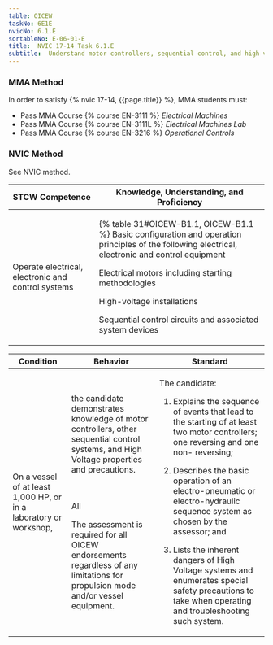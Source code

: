```yaml
---
table: OICEW
taskNo: 6E1E
nvicNo: 6.1.E 
sortableNo: E-06-01-E
title:  NVIC 17-14 Task 6.1.E
subtitle:  Understand motor controllers, sequential control, and high voltage
---
```



### MMA Method

In order to satisfy  {% nvic 17-14, {{page.title}}  %}, MMA students must:

* Pass MMA Course {% course EN-3111 %}  *Electrical Machines*
* Pass MMA Course {% course EN-3111L %}  *Electrical Machines Lab*
* Pass MMA Course {% course EN-3216 %}  *Operational Controls*


### NVIC Method

<a onclick="togglevisibility('nvic_methods')" >See NVIC method.</a>

<div id='nvic_methods' class='hide'>

<table>
<thead>
<tr>
<th class='forty'> STCW Competence </th>
<th class='sixty'> Knowledge, Understanding, and Proficiency </th>
</tr>
</thead>




<tbody>
<tr><td markdown='1'>

Operate electrical, electronic and control systems

</td><td markdown='1'>

{% table 31#OICEW-B1.1, OICEW-B1.1 %} Basic configuration and operation principles of the following electrical, electronic and control equipment 

Electrical motors including starting methodologies 

High-voltage installations 

Sequential control circuits and associated system devices

</td></tr>


</tbody>
</table>


<table>
<thead>
<tr><th class='twenty'>  Condition </th><th class='twenty'> Behavior </th><th  class='sixty'>Standard </th></tr>
</thead>
<tbody >



<tr><td markdown='1'>

On a vessel of at least 1,000 HP, or in a laboratory or workshop,

</td><td markdown='1'>

the candidate demonstrates knowledge of motor controllers, other sequential control systems, and High Voltage properties and precautions.

<br>

<div class="tooltip" markdown='1'>

All

The assessment is required for all OICEW endorsements regardless of any limitations for propulsion mode and/or vessel equipment.

</div>


</td><td markdown='1'>

The candidate:

1. Explains the sequence of events that lead to the starting of at least two motor controllers; one reversing and one non- reversing;

2. Describes the basic operation of an electro-pneumatic or electro-hydraulic sequence system as chosen by the assessor; and

3. Lists the inherent dangers of High Voltage systems and enumerates special safety precautions to take when operating and troubleshooting such system.

</td></tr>
</tbody>
</table>
</div>
